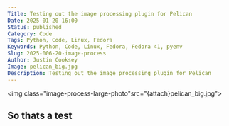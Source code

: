 ```yaml
---
Title: Testing out the image processing plugin for Pelican
Date: 2025-01-20 16:00
Status: published
Category: Code
Tags: Python, Code, Linux, Fedora
Keywords: Python, Code, Linux, Fedora, Fedora 41, pyenv
Slug: 2025-006-20-image-process
Author: Justin Cooksey
Image: pelican_big.jpg
Description: Testing out the image processing plugin for Pelican
---
```


<img class="image-process-large-photo"src="{attach}pelican_big.jpg">

## So thats a test

